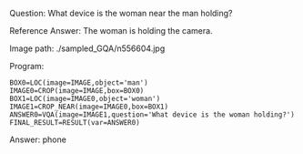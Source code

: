Question: What device is the woman near the man holding?

Reference Answer: The woman is holding the camera.

Image path: ./sampled_GQA/n556604.jpg

Program:

```
BOX0=LOC(image=IMAGE,object='man')
IMAGE0=CROP(image=IMAGE,box=BOX0)
BOX1=LOC(image=IMAGE0,object='woman')
IMAGE1=CROP_NEAR(image=IMAGE0,box=BOX1)
ANSWER0=VQA(image=IMAGE1,question='What device is the woman holding?')
FINAL_RESULT=RESULT(var=ANSWER0)
```
Answer: phone


